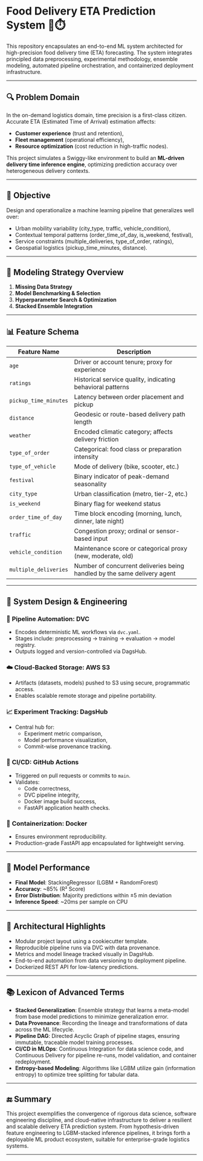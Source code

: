 # Food Delivery ETA Prediction System 🧭⏱️

This repository encapsulates an end-to-end ML system architected for high-precision food delivery time (ETA) forecasting. The system integrates principled data preprocessing, experimental methodology, ensemble modeling, automated pipeline orchestration, and containerized deployment infrastructure.

---

## 🔍 Problem Domain

In the on-demand logistics domain, time precision is a first-class citizen. Accurate ETA (Estimated Time of Arrival) estimation affects:
- **Customer experience** (trust and retention),
- **Fleet management** (operational efficiency),
- **Resource optimization** (cost reduction in high-traffic nodes).

This project simulates a Swiggy-like environment to build an **ML-driven delivery time inference engine**, optimizing prediction accuracy over heterogeneous delivery contexts.

---

## 🎯 Objective

Design and operationalize a machine learning pipeline that generalizes well over:
- Urban mobility variability (city_type, traffic, vehicle_condition),
- Contextual temporal patterns (order_time_of_day, is_weekend, festival),
- Service constraints (multiple_deliveries, type_of_order, ratings),
- Geospatial logistics (pickup_time_minutes, distance).

---

## 🧪 Modeling Strategy Overview

1. **Missing Data Strategy**  
2. **Model Benchmarking & Selection**  
3. **Hyperparameter Search & Optimization**  
4. **Stacked Ensemble Integration**

---

## 📊 Feature Schema

| Feature Name            | Description                                                                 |
|-------------------------|-----------------------------------------------------------------------------|
| `age`                   | Driver or account tenure; proxy for experience                             |
| `ratings`               | Historical service quality, indicating behavioral patterns                 |
| `pickup_time_minutes`   | Latency between order placement and pickup                                 |
| `distance`              | Geodesic or route-based delivery path length                               |
| `weather`               | Encoded climatic category; affects delivery friction                       |
| `type_of_order`         | Categorical: food class or preparation intensity                           |
| `type_of_vehicle`       | Mode of delivery (bike, scooter, etc.)                                     |
| `festival`              | Binary indicator of peak-demand seasonality                                |
| `city_type`             | Urban classification (metro, tier-2, etc.)                                 |
| `is_weekend`            | Binary flag for weekend status                                              |
| `order_time_of_day`     | Time block encoding (morning, lunch, dinner, late night)                   |
| `traffic`               | Congestion proxy; ordinal or sensor-based input                            |
| `vehicle_condition`     | Maintenance score or categorical proxy (new, moderate, old)                |
| `multiple_deliveries`   | Number of concurrent deliveries being handled by the same delivery agent   |

---

## 🧱 System Design & Engineering

### 🔁 **Pipeline Automation: DVC**
- Encodes deterministic ML workflows via `dvc.yaml`.
- Stages include: preprocessing → training → evaluation → model registry.
- Outputs logged and version-controlled via DagsHub.

### ☁️ **Cloud-Backed Storage: AWS S3**
- Artifacts (datasets, models) pushed to S3 using secure, programmatic access.
- Enables scalable remote storage and pipeline portability.

### 📈 **Experiment Tracking: DagsHub**
- Central hub for:
  - Experiment metric comparison,
  - Model performance visualization,
  - Commit-wise provenance tracking.

### 🧪 **CI/CD: GitHub Actions**
- Triggered on pull requests or commits to `main`.
- Validates:
  - Code correctness,
  - DVC pipeline integrity,
  - Docker image build success,
  - FastAPI application health checks.

### 🐳 **Containerization: Docker**
- Ensures environment reproducibility.
- Production-grade FastAPI app encapsulated for lightweight serving.

---

## 🧠 Model Performance

- **Final Model**: StackingRegressor (LGBM + RandomForest)
- **Accuracy**: ~85% (R² Score)
- **Error Distribution**: Majority predictions within ±5 min deviation
- **Inference Speed**: ~20ms per sample on CPU

---

## 📌 Architectural Highlights

- Modular project layout using a cookiecutter template.
- Reproducible pipeline runs via DVC with data provenance.
- Metrics and model lineage tracked visually in DagsHub.
- End-to-end automation from data versioning to deployment pipeline.
- Dockerized REST API for low-latency predictions.

---

## 📚 Lexicon of Advanced Terms

- **Stacked Generalization**: Ensemble strategy that learns a meta-model from base model predictions to minimize generalization error.
- **Data Provenance**: Recording the lineage and transformations of data across the ML lifecycle.
- **Pipeline DAG**: Directed Acyclic Graph of pipeline stages, ensuring immutable, traceable model training processes.
- **CI/CD in MLOps**: Continuous Integration for data science code, and Continuous Delivery for pipeline re-runs, model validation, and container redeployment.
- **Entropy-based Modeling**: Algorithms like LGBM utilize gain (information entropy) to optimize tree splitting for tabular data.

---

## 🔚 Summary

This project exemplifies the convergence of rigorous data science, software engineering discipline, and cloud-native infrastructure to deliver a resilient and scalable delivery ETA prediction system. From hypothesis-driven feature engineering to LGBM-stacked inference pipelines, it brings forth a deployable ML product ecosystem, suitable for enterprise-grade logistics systems.

---

